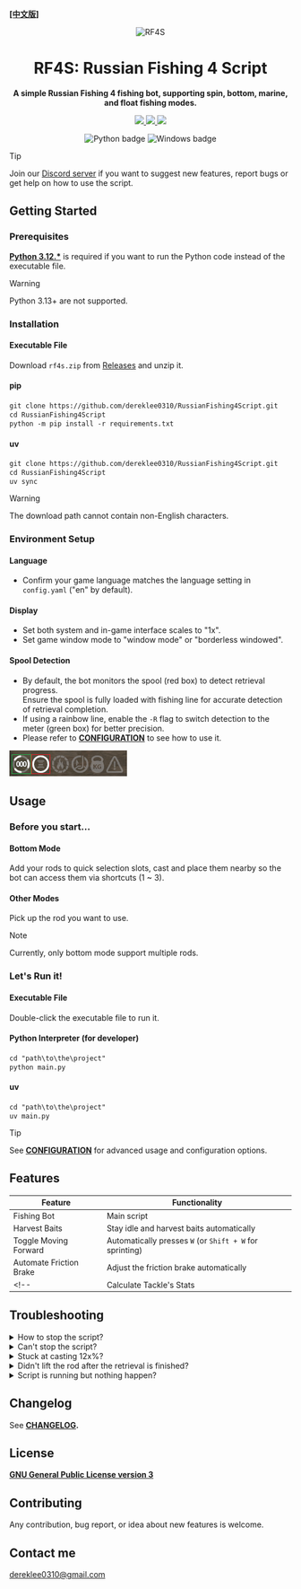**[[中文版]][readme]**
<div align="center">

![RF4S][rf4s_logo]
<h1 align="center">RF4S: Russian Fishing 4 Script</h1>

**A simple Russian Fishing 4 fishing bot, supporting spin, bottom, marine, and float fishing modes.**

<a target="_blank" href="https://opensource.org/license/gpl-3-0" style="background:none">
    <img src="https://img.shields.io/badge/License-GPLv3-blue.svg" style="height: 22px;" />
</a>
<a target="_blank" href="https://discord.gg/BZQWQnAMbY" style="background:none">
    <img src="https://img.shields.io/badge/discord-join-rf44.svg?labelColor=191937&color=6F6FF7&logo=discord" style="height: 22px;" />
</a>
<a target="_blank" href="http://makeapullrequest.com" style="background:none">
    <img src="https://img.shields.io/badge/PRs-welcome-brightgreen.svg?style=flat" style="height: 22px;" />
</a>
<!-- <a target="_blank" href="https://github.com/pylint-dev/pylint" style="background:none">
    <img src="https://img.shields.io/badge/linting-pylint-yellowgreen" style="height: 22px;" />
</a> -->
<!-- <a target="_blank" href="https://github.com/psf/black" style="background:none">
    <img src="https://img.shields.io/badge/code%20style-black-000000.svg" style="height: 22px;" />
</a> -->
<!-- <a target="_blank" href="link_to_docs, tbd" style="background:none">
    <img src="https://img.shields.io/badge/docs-%23BE1B55" style="height: 22px;" />
</a> -->  

![Python badge][python_badge]
![Windows badge][windows_badge]

</div>

> [!TIP]
> Join our [Discord server][discord] if you want to suggest new features, report bugs or get help on how to use the script.


## Getting Started
### Prerequisites
**[Python 3.12.*][python]** is required if you want to run the Python code instead of the executable file.
> [!WARNING] 
> Python 3.13+ are not supported.

### Installation
#### Executable File
Download `rf4s.zip` from [Releases][releases] and unzip it.  
#### pip
```
git clone https://github.com/dereklee0310/RussianFishing4Script.git
cd RussianFishing4Script
python -m pip install -r requirements.txt
```
#### uv
```
git clone https://github.com/dereklee0310/RussianFishing4Script.git
cd RussianFishing4Script
uv sync
```

> [!WARNING] 
> The download path cannot contain non-English characters.

### Environment Setup
#### Language
- Confirm your game language matches the language setting in `config.yaml` ("en" by default).
#### Display
- Set both system and in-game interface scales to "1x".
- Set game window mode to "window mode" or "borderless windowed".
#### Spool Detection
- By default, the bot monitors the spool (red box) to detect retrieval progress.  
  Ensure the spool is fully loaded with fishing line for accurate detection of retrieval completion.
- If using a rainbow line, enable the `-R` flag to switch detection to the meter (green box) for better precision.
- Please refer to **[CONFIGURATION][configuration]** to see how to use it.

![status]

## Usage
### Before you start...
#### Bottom Mode
Add your rods to quick selection slots, cast and place them nearby so the bot can access them via shortcuts (1 ~ 3).
#### Other Modes 
Pick up the rod you want to use.
> [!NOTE]
> Currently, only bottom mode support multiple rods.

### Let's Run it!
#### Executable File
Double-click the executable file to run it.
#### Python Interpreter (for developer)
```
cd "path\to\the\project"
python main.py
```
#### uv
```
cd "path\to\the\project"
uv main.py
```
> [!TIP]
> See **[CONFIGURATION][configuration]** for advanced usage and configuration options.

## Features
| Feature                  | Functionality                                            |
| ------------------------ | -------------------------------------------------------- |
| Fishing Bot              | Main script                                              |
| Harvest Baits            | Stay idle and harvest baits automatically                |
| Toggle Moving Forward    | Automatically presses `W` (or `Shift + W` for sprinting) |
| Automate Friction Brake  | Adjust the friction brake automatically                  |
<!-- | Calculate Tackle's Stats | Calculate the real drag or load capacity of the loadout  | -->

## Troubleshooting
<details>
<summary>How to stop the script?</summary>

- Type `Ctrl-C` in your terminal. 
</details>
<!-- ------------------------------- divide -------------------------------- -->
<details>
<summary>Can't stop the script?</summary>

- Some keys might have been pressed down (e.g. `Ctrl`, `Shift`, `Mouse button`, etc.).  
  Press them again to release it and type `Ctrl-C` as usual.
</details>
<!-- ------------------------------- divide -------------------------------- -->
<details>
<summary>Stuck at casting 12x%?</summary>

- Check that the game language and script language settings are the same.
- Make sure your reel is fully loaded, or equip a rainbow line and use `-R` flag. 
</details>

<!-- ------------------------------- divide -------------------------------- -->
<details>
<summary>Didn't lift the rod after the retrieval is finished?</summary>

- Make sure your reel is fully loaded, or equip a rainbow line and use `-R` flag. 
- Resize the game window.
- Reduce the value of `SPOOL_CONFIDENCE` in `config.yaml`.
- Avoid bright light sources (e.g., direct sunlight) or turn off the boat’s onboard lights.
</details>
<!-- ------------------------------- divide -------------------------------- -->
<details>
<summary>Script is running but nothing happen?</summary>

- Run the script as administrator.
</details>
<!-- ------------------------------- divide -------------------------------- -->

## Changelog
See **[CHANGELOG][changelog].**

## License
**[GNU General Public License version 3][license]**

## Contributing
Any contribution, bug report, or idea about new features is welcome.

## Contact me
dereklee0310@gmail.com 

[readme]: /docs/zh-TW/README.md
[rf4s_logo]: /static/readme/RF4S.png
[python_badge]: https://img.shields.io/badge/Python-3776AB?style=for-the-badge&logo=python&logoColor=white
[windows_badge]: https://img.shields.io/badge/Windows-0078D6?style=for-the-badge&logo=windows&logoColor=white

[discord]: https://discord.gg/BZQWQnAMbY
[python]: https://www.python.org/downloads/
[releases]: https://github.com/dereklee0310/RussianFishing4Script/releases
[status]: /static/readme/status.png
[configuration]: /docs/en/CONFIGURATION.md
[changelog]: /docs/en/CHANGELOG.md
[license]: /LICENSE